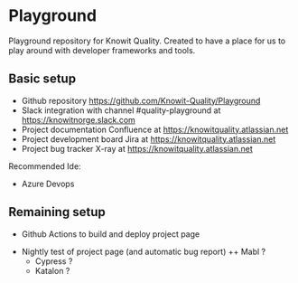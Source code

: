 # Playground
Playground repository for Knowit Quality. Created to have a place for us to play around with developer frameworks and tools.

## Basic setup
+ Github repository https://github.com/Knowit-Quality/Playground
+ Slack integration with channel #quality-playground at https://knowitnorge.slack.com
+ Project documentation Confluence at https://knowitquality.atlassian.net
+ Project development board Jira at https://knowitquality.atlassian.net
+ Project bug tracker X-ray at https://knowitquality.atlassian.net


Recommended Ide:
+ Azure Devops
## Remaining setup
- Github Actions to build and deploy project page
+ Nightly test of project page (and automatic bug report)
  ++ Mabl ?
  - Cypress ?
  - Katalon ?